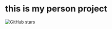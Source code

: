 # this is my person project 
[![GitHub stars](https://img.shields.io/github/stars/dillendev/high-school-note?style=social)](https://github.com/dillendev/high-school-note)
